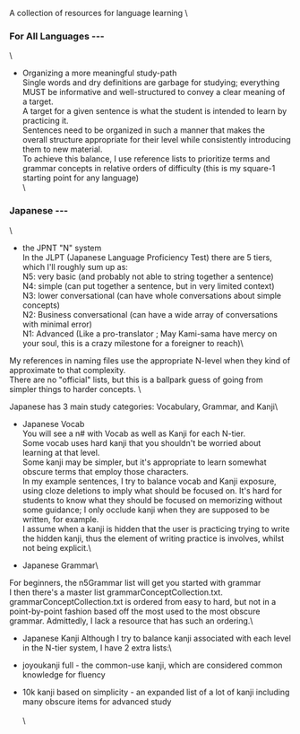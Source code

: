 A collection of resources for language learning
\
### For All Languages ---
\
- Organizing a more meaningful study-path\
Single words and dry definitions are garbage for studying; everything MUST be informative and well-structured to convey a clear meaning of a target.\
A target for a given sentence is what the student is intended to learn by practicing it. \
Sentences need to be organized in such a manner that makes the overall structure appropriate for their level while consistently introducing them to new material.\
To achieve this balance, I use reference lists to prioritize terms and grammar concepts in relative orders of difficulty (this is my square-1 starting point for any language) \
\
### Japanese ---
\
- the JPNT "N" system\
In the JLPT (Japanese Language Proficiency Test) there are 5 tiers, which I'll roughly sum up as:\
N5: very basic (and probably not able to string together a sentence)\
N4: simple (can put together a sentence, but in very limited context)\
N3: lower conversational (can have whole conversations about simple concepts)\
N2: Business conversational (can have a wide array of conversations with minimal error)\
N1: Advanced (Like a pro-translator ; May Kami-sama have mercy on your soul, this is a crazy milestone for a foreigner to reach)\

My references in naming files use the appropriate N-level when they kind of approximate to that complexity. \
There are no "official" lists, but this is a ballpark guess of going from simpler things to harder concepts. \

Japanese has 3 main study categories: Vocabulary, Grammar, and Kanji\
- Japanese Vocab\
You will see a n# with Vocab as well as Kanji for each N-tier.\
Some vocab uses hard kanji that you shouldn't be worried about learning at that level. \
Some kanji may be simpler, but it's appropriate to learn somewhat obscure terms that employ those characters.\
In my example sentences, I try to balance vocab and Kanji exposure, using cloze deletions to imply what should be focused on. It's hard for students to know what they should be focused on memorizing without some guidance; I only occlude kanji when they are supposed to be written, for example.\
I assume when a kanji is hidden that the user is practicing trying to write the hidden kanji, thus the element of writing practice is involves, whilst not being explicit.\

- Japanese Grammar\

For beginners, the n5Grammar list will get you started with grammar\
I then there's a master list grammarConceptCollection.txt. \
grammarConceptCollection.txt is ordered from easy to hard, but not in a point-by-point fashion based off the most used to the most obscure grammar. Admittedly, I lack a resource that has such an ordering.\

- Japanese Kanji
Although I try to balance kanji associated with each level in the N-tier system, I have 2 extra lists:\

- joyoukanji full - the common-use kanji, which are considered common knowledge for fluency

- 10k kanji based on simplicity - an expanded list of a lot of kanji including many obscure items for advanced study
\
\
\

